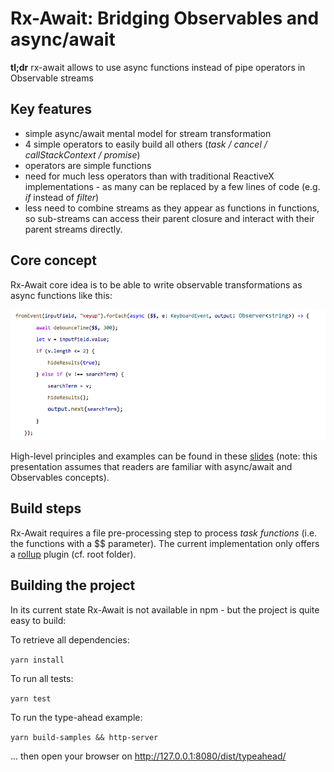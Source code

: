
# Rx-Await: Bridging Observables and async/await

**tl;dr** rx-await allows to use async functions instead of pipe operators in Observable streams


## Key features
- simple async/await mental model for stream transformation
- 4 simple operators to easily build all others (*task / cancel / callStackContext / promise*)
- operators are simple functions
- need for much less operators than with traditional ReactiveX implementations - as many can be replaced by a few lines of code (e.g. *if* instead of *filter*)
- less need to combine streams as they appear as functions in functions, so sub-streams can access their parent closure and interact with their parent streams directly.

## Core concept

Rx-Await core idea is to be able to write observable transformations as async functions like this:

<div style="text-align:center">

![Intro](doc/intro_code.png?raw=true)

</div>

High-level principles and examples can be found in these [slides] (note: this presentation assumes that readers are familiar with async/await and Observables concepts).

[slides]: https://docs.google.com/presentation/d/1o6m8Lg_vvYBnFlvJr8Vzy67k3TCzkyuYB58VXYgfQV8/edit?usp=sharing

## Build steps

Rx-Await requires a file pre-processing step to process *task functions* (i.e. the functions with a $$ parameter). The current implementation only offers a [rollup] plugin (cf. root folder).

[rollup]: https://rollupjs.org

## Building the project

In its current state Rx-Await is not available in npm - but the project is quite easy to build:

To retrieve all dependencies:

``` yarn install ```

To run all tests:

``` yarn test ```

To run the type-ahead example:

``` yarn build-samples && http-server ``` 

... then open your browser on http://127.0.0.1:8080/dist/typeahead/
